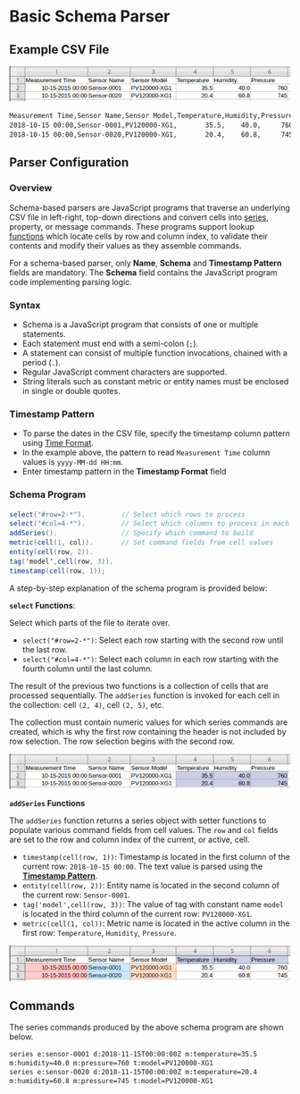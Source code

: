 # Basic Schema Parser

## Example CSV File

![](../../images/example-csv-1.png)

```txt
Measurement Time,Sensor Name,Sensor Model,Temperature,Humidity,Pressure
2018-10-15 00:00,Sensor-0001,PV120000-XG1,       35.5,    40.0,     760
2018-10-15 00:00,Sensor-0020,PV120000-XG1,       20.4,    60.8,     745
```

## Parser Configuration

### Overview

Schema-based parsers are JavaScript programs that traverse an underlying CSV file in left-right, top-down directions and convert cells into [series](../../../api/network/series.md), property, or message commands. These programs support lookup [functions](../csv-schema.md#schema-functions) which locate cells by row and column index, to validate their contents and modify their values as they assemble commands.

For a schema-based parser, only **Name**, **Schema** and **Timestamp Pattern** fields are mandatory. The **Schema** field contains the JavaScript program code implementing parsing logic.

### Syntax

* Schema is a JavaScript program that consists of one or multiple statements.
* Each statement must end with a semi-colon (`;`).
* A statement can consist of multiple function invocations, chained with a period (`.`).
* Regular JavaScript comment characters are supported.
* String literals such as constant metric or entity names must be enclosed in single or double quotes.

### Timestamp Pattern

* To parse the dates in the CSV file, specify the timestamp column pattern using [Time Format](../../../shared/time-pattern.md).
* In the example above, the pattern to read `Measurement Time` column values is `yyyy-MM-dd HH:mm`.
* Enter timestamp pattern in the **Timestamp Format** field

### Schema Program

```java
select("#row=2-*").         // Select which rows to process
select("#col=4-*").         // Select which columns to process in each row
addSeries().                // Specify which command to build
metric(cell(1, col)).       // Set command fields from cell values
entity(cell(row, 2)).
tag('model',cell(row, 3)).
timestamp(cell(row, 1));
```

A step-by-step explanation of the schema program is provided below:

**`select` Functions**:

Select which parts of the file to iterate over.

* `select("#row=2-*")`: Select each row starting with the second row until the last row.
* `select("#col=4-*")`: Select each column in each row starting with the fourth column until the last column.

The result of the previous two functions is a collection of cells that are processed sequentially. The `addSeries` function is invoked for each cell in the collection: cell `(2, 4)`, cell `(2, 5)`, etc.

The collection must contain numeric values for which series commands are created, which is why the first row containing the header is not included by row selection. The row selection begins with the second row.

![](../../images/example-csv-2.png)

**`addSeries` Functions**

The `addSeries` function returns a series object with setter functions to populate various command fields from cell values. The `row` and `col` fields are set to the row and column index of the current, or active, cell.

* `timestamp(cell(row, 1))`: Timestamp is located in the first column of the current row: `2018-10-15 00:00`. The text value is parsed using the [**Timestamp Pattern**](#timestamp-pattern).
* `entity(cell(row, 2))`: Entity name is located in the second column of the current row: `Sensor-0001`.
* `tag('model',cell(row, 3))`: The value of tag with constant name `model` is located in the third column of the current row: `PV120000-XG1`.
* `metric(cell(1, col))`: Metric name is located in the active column in the first row: `Temperature`, `Humidity`, `Pressure`.

![](../../images/example-csv-3.png)

## Commands

The series commands produced by the above schema program are shown below.

```ls
series e:sensor-0001 d:2018-11-15T00:00:00Z m:temperature=35.5 m:humidity=40.0 m:pressure=760 t:model=PV120000-XG1
series e:sensor-0020 d:2018-11-15T00:00:00Z m:temperature=20.4 m:humidity=60.8 m:pressure=745 t:model=PV120000-XG1
```